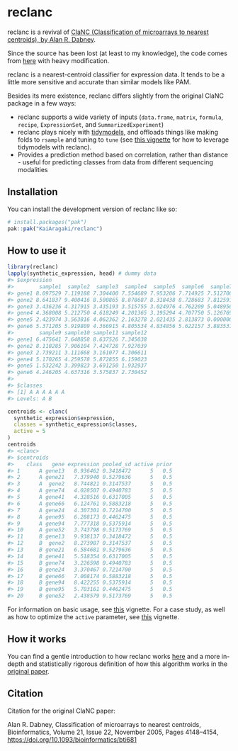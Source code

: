 
<!-- README.md is generated from README.Rmd. Please edit that file -->

# reclanc

<!-- badges: start -->

<!-- badges: end -->

reclanc is a revival of [ClaNC (Classification of microarrays to nearest
centroids), by Alan R.
Dabney](https://doi.org/10.1093/bioinformatics/bti681).

Since the source has been lost (at least to my knowledge), the code
comes from [here](https://github.com/naikai/sake/blob/master/R/clanc.R)
with heavy modification.

reclanc is a nearest-centroid classifier for expression data. It tends
to be a little more sensitive and accurate than similar models like PAM.

Besides its mere existence, reclanc differs slightly from the original
ClaNC package in a few ways:

- reclanc supports a wide variety of inputs (`data.frame`, `matrix`,
  `formula`, `recipe`, `ExpressionSet`, and `SummarizedExperiment`)
- reclanc plays nicely with [tidymodels](https://www.tidymodels.org/),
  and offloads things like making folds to `rsample` and tuning to
  `tune` (see [this
  vignette](https://kaiaragaki.github.io/reclanc/articles/case-study.html)
  for how to leverage tidymodels with reclanc).
- Provides a prediction method based on correlation, rather than
  distance - useful for predicting classes from data from different
  sequencing modalities

## Installation

You can install the development version of reclanc like so:

``` r
# install.packages("pak")
pak::pak("KaiAragaki/reclanc")
```

## How to use it

``` r
library(reclanc)
lapply(synthetic_expression, head) # dummy data
#> $expression
#>        sample1  sample2  sample3  sample4  sample5  sample6  sample7  sample8
#> gene1 8.097529 7.119188 7.304400 7.554689 7.953206 7.714925 7.512700 8.597547
#> gene2 8.641837 9.400416 8.500865 8.878687 8.318438 8.728683 7.812591 7.638167
#> gene3 3.436236 4.317915 3.435193 3.515755 3.024976 4.762209 5.048956 2.006646
#> gene4 4.368008 5.212750 4.618249 4.201365 3.195294 4.707750 5.126769 6.178658
#> gene5 2.423974 3.563816 4.062362 2.163278 2.021435 2.813873 0.000000 4.652358
#> gene6 5.371205 5.919809 4.366915 4.805534 4.834856 5.622157 3.883531 3.593082
#>        sample9 sample10 sample11 sample12
#> gene1 6.475641 7.648858 8.637526 7.345038
#> gene2 8.110285 7.906104 7.424728 7.927039
#> gene3 2.739211 3.111668 3.161077 4.306611
#> gene4 5.170265 4.259578 5.872855 6.159023
#> gene5 1.532242 3.399823 3.691250 1.932937
#> gene6 4.246205 4.637316 3.575837 2.730452
#> 
#> $classes
#> [1] A A A A A A
#> Levels: A B
```

``` r
centroids <- clanc(
  synthetic_expression$expression,
  classes = synthetic_expression$classes,
  active = 5
)
centroids
#> <clanc> 
#> $centroids
#>    class   gene expression pooled_sd active prior
#> 1      A gene13   8.936462 0.3418472      5   0.5
#> 2      A gene21   7.379940 0.5279636      5   0.5
#> 3      A  gene2   8.744821 0.3147537      5   0.5
#> 4      A gene74   4.028507 0.4940783      5   0.5
#> 5      A gene41   4.328516 0.6317005      5   0.5
#> 6      A gene66   6.124761 0.5883218      5   0.5
#> 7      A gene24   4.307301 0.7214700      5   0.5
#> 8      A gene95   6.288173 0.4462475      5   0.5
#> 9      A gene94   7.777318 0.5375914      5   0.5
#> 10     A gene52   3.743798 0.5173769      5   0.5
#> 11     B gene13   9.938137 0.3418472      5   0.5
#> 12     B  gene2   8.273987 0.3147537      5   0.5
#> 13     B gene21   6.584681 0.5279636      5   0.5
#> 14     B gene41   5.518354 0.6317005      5   0.5
#> 15     B gene74   3.226598 0.4940783      5   0.5
#> 16     B gene24   3.370467 0.7214700      5   0.5
#> 17     B gene66   7.008174 0.5883218      5   0.5
#> 18     B gene94   8.422255 0.5375914      5   0.5
#> 19     B gene95   5.703161 0.4462475      5   0.5
#> 20     B gene52   2.438579 0.5173769      5   0.5
```

For information on basic usage, see
[this](https://kaiaragaki.github.io/reclanc/articles/using-reclanc.html)
vignette. For a case study, as well as how to optimize the `active`
parameter, see
[this](https://kaiaragaki.github.io/reclanc/articles/case-study.html)
vignette.

## How it works

You can find a gentle introduction to how reclanc works
[here](https://kai.rbind.io/posts/projects-reclanc/) and a more in-depth
and statistically rigorous definition of how this algorithm works in the
[original paper](https://doi.org/10.1093/bioinformatics/bti681).

## Citation

Citation for the original ClaNC paper:

Alan R. Dabney, Classification of microarrays to nearest centroids,
Bioinformatics, Volume 21, Issue 22, November 2005, Pages 4148–4154,
<https://doi.org/10.1093/bioinformatics/bti681>
